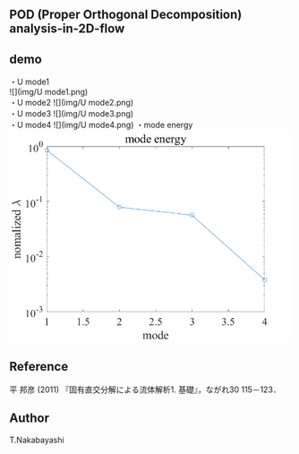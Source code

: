 ## POD (Proper Orthogonal Decomposition) analysis-in-2D-flow

## demo
・U mode1  
![](img/U mode1.png)  
・U mode2
![](img/U mode2.png)  
・U mode3
![](img/U mode3.png)  
・U mode4
![](img/U mode4.png)
・mode energy
![](img/ModeEnergy.png)


## Reference
平 邦彦 (2011) 『固有直交分解による流体解析1. 基礎』，ながれ30 115－123．

## Author
T.Nakabayashi
